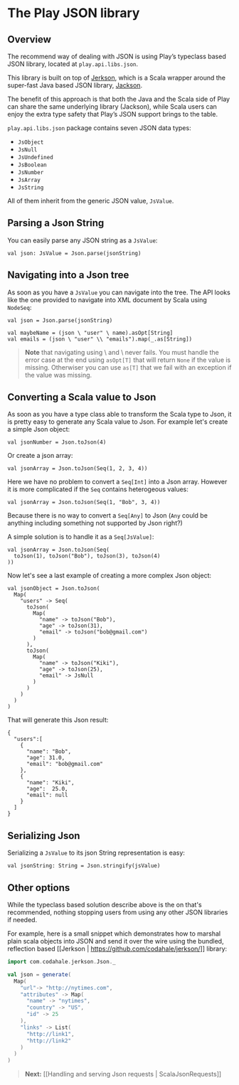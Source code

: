 # The Play JSON library

## Overview

The recommend way of dealing with JSON is using Play’s typeclass based JSON library, located at ```play.api.libs.json```. 

This library is built on top of [Jerkson](https://github.com/codahale/jerkson/), which is a Scala wrapper around the super-fast Java based JSON library, [Jackson](http://jackson.codehaus.org/). 

The benefit of this approach is that both the Java and the Scala side of Play can share the same underlying library (Jackson), while Scala users can enjoy the extra type safety that Play’s JSON support brings to the table.

`play.api.libs.json` package contains seven JSON data types: 

- ```JsObject```
- ```JsNull```
- ```JsUndefined```
- ```JsBoolean```
- ```JsNumber```
- ```JsArray```
- ```JsString```

All of them inherit from the generic JSON value, ```JsValue```.

## Parsing a Json String

You can easily parse any JSON string as a `JsValue`:

```
val json: JsValue = Json.parse(jsonString)
```

## Navigating into a Json tree

As soon as you have a `JsValue` you can navigate into the tree. The API looks like the one provided to navigate into XML document by Scala using `NodeSeq`:

```
val json = Json.parse(jsonString)

val maybeName = (json \ "user" \ name).asOpt[String]
val emails = (json \ "user" \\ "emails").map(_.as[String])
```

> **Note** that navigating using \ and \\ never fails. You must handle the error case at the end using `asOpt[T]` that will return `None` if the value is missing. Otherwiser you can use `as[T]` that we fail with an exception if the value was missing.

## Converting a Scala value to Json

As soon as you have a type class able to transform the Scala type to Json, it is pretty easy to generate any Scala value to Json. For example let's create a simple Json object:

```
val jsonNumber = Json.toJson(4)
```

Or create a json array:

```
val jsonArray = Json.toJson(Seq(1, 2, 3, 4))
```

Here we have no problem to convert a `Seq[Int]` into a Json array. However it is more complicated if the `Seq` contains heterogeous values:

```
val jsonArray = Json.toJson(Seq(1, "Bob", 3, 4))
```

Because there is no way to convert a `Seq[Any]` to Json (`Any` could be anything including something not supported by Json right?)

A simple solution is to handle it as a `Seq[JsValue]`:

```
val jsonArray = Json.toJson(Seq(
  toJson(1), toJson("Bob"), toJson(3), toJson(4)
))
```

Now let's see a last example of creating a more complex Json object:

```
val jsonObject = Json.toJson(
  Map(
    "users" -> Seq(
      toJson(
        Map(
          "name" -> toJson("Bob"),
          "age" -> toJson(31),
          "email" -> toJson("bob@gmail.com")
        )
      ),
      toJson(
        Map(
          "name" -> toJson("Kiki"),
          "age" -> toJson(25),
          "email" -> JsNull
        )
      )
    )
  )
)
```

That will generate this Json result:

```
{
  "users":[
    {
      "name": "Bob",
      "age": 31.0,
      "email": "bob@gmail.com"
    },
    {
      "name": "Kiki",
      "age":  25.0,
      "email": null
    }
  ]
}
```

## Serializing Json

Serializing a `JsValue` to its json String representation is easy:

```
val jsonString: String = Json.stringify(jsValue)
```

## Other options

While the typeclass based solution describe above is the on that's recommended, nothing stopping users from using any other JSON libraries if needed.

For example, here is a small snippet which demonstrates how to marshal plain scala objects into JSON and send it over the wire using the bundled, reflection based [[Jerkson | https://github.com/codahale/jerkson/]] library:

```scala
import com.codahale.jerkson.Json._

val json = generate(
  Map( 
    "url"-> "http://nytimes.com",
    "attributes" -> Map(
      "name" -> "nytimes", 
      "country" -> "US",
      "id" -> 25
    ), 
    "links" -> List(
      "http://link1",
      "http://link2"
    )
  )
)
```

> **Next:** [[Handling and serving Json requests | ScalaJsonRequests]]